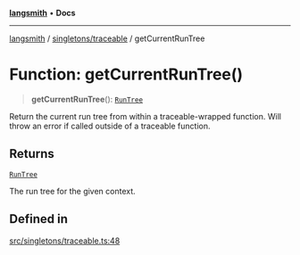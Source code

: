 [**langsmith**](../../../README.md) • **Docs**

***

[langsmith](../../../README.md) / [singletons/traceable](../README.md) / getCurrentRunTree

# Function: getCurrentRunTree()

> **getCurrentRunTree**(): [`RunTree`](../../../run_trees/classes/RunTree.md)

Return the current run tree from within a traceable-wrapped function.
Will throw an error if called outside of a traceable function.

## Returns

[`RunTree`](../../../run_trees/classes/RunTree.md)

The run tree for the given context.

## Defined in

[src/singletons/traceable.ts:48](https://github.com/langchain-ai/langsmith-sdk/blob/da3c1bb4f1396b48909bf0abac53fd717458c764/js/src/singletons/traceable.ts#L48)
